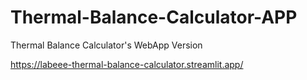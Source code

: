 # Thermal-Balance-Calculator-APP
Thermal Balance Calculator's WebApp Version

https://labeee-thermal-balance-calculator.streamlit.app/
